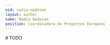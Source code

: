 ```yaml
---
uid: nadia-nadesan
layout: author
name: Nadia Nadesan
position: Coordinadora de Proyectos Europeos
---
```

\# TODO